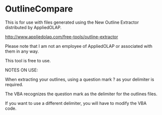 OutlineCompare
==============

This is for use with files generated using the New Outline Extractor distributed by AppliedOLAP.

http://www.appliedolap.com/free-tools/outline-extractor

Please note that I am not an employee of AppliedOLAP or associated with them in any way.

This tool is free to use.

NOTES ON USE:

When extracting your outlines, using a question mark ? as your delimiter is required.

The VBA recognizes the question mark as the delimiter for the outlines files.

If you want to use a different delimiter, you will have to modify the VBA code.
